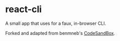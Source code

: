 # react-cli

A small app that uses <ReactTerminal> for a faux, in-browser CLI.

Forked and adapted from benmneb's [CodeSandBox](https://codesandbox.io/p/sandbox/x42pi?file=%2Fsrc%2FApp.js%3A51%2C1-55%2C5).
